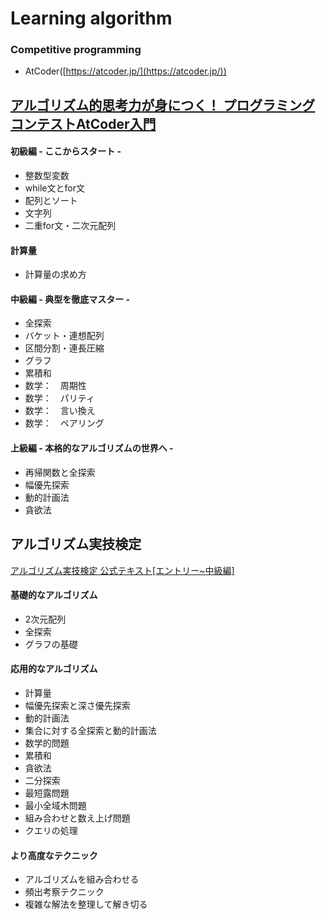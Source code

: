 # Learning algorithm
### **Competitive programming**
- AtCoder([https://atcoder.jp/](https://atcoder.jp/))

## [アルゴリズム的思考力が身につく！ プログラミングコンテストAtCoder入門](https://www.amazon.co.jp/gp/product/B0B6MLQ43C/ref=ppx_yo_dt_b_d_asin_title_o01?ie=UTF8&psc=1)

#### 初級編 - ここからスタート - 
- 整数型変数
- while文とfor文
- 配列とソート
- 文字列
- 二重for文・二次元配列

#### 計算量
- 計算量の求め方

#### 中級編 - 典型を徹底マスター - 
- 全探索
- バケット・連想配列
- 区間分割・連長圧縮
- グラフ
- 累積和
- 数学：　周期性
- 数学：　パリティ
- 数学：　言い換え
- 数学：　ペアリング

#### 上級編 - 本格的なアルゴリズムの世界へ - 
- 再帰関数と全探索
- 幅優先探索
- 動的計画法
- 貪欲法

## アルゴリズム実技検定
[アルゴリズム実技検定 公式テキスト[エントリー~中級編]](https://www.amazon.co.jp/%E3%82%A2%E3%83%AB%E3%82%B4%E3%83%AA%E3%82%BA%E3%83%A0%E5%AE%9F%E6%8A%80%E6%A4%9C%E5%AE%9A-%E5%85%AC%E5%BC%8F%E3%83%86%E3%82%AD%E3%82%B9%E3%83%88-%E3%82%A8%E3%83%B3%E3%83%88%E3%83%AA%E3%83%BC-%E4%B8%AD%E7%B4%9A%E7%B7%A8-Compass-Books%E3%82%B7%E3%83%AA%E3%83%BC%E3%82%BA/dp/483997277X)

#### 基礎的なアルゴリズム
- 2次元配列
- 全探索
- グラフの基礎

#### 応用的なアルゴリズム
- 計算量
- 幅優先探索と深さ優先探索
- 動的計画法
- 集合に対する全探索と動的計画法
- 数学的問題
- 累積和
- 貪欲法
- 二分探索
- 最短露問題
- 最小全域木問題
- 組み合わせと数え上げ問題
- クエリの処理

#### より高度なテクニック
- アルゴリズムを組み合わせる
- 頻出考察テクニック
- 複雑な解法を整理して解き切る
